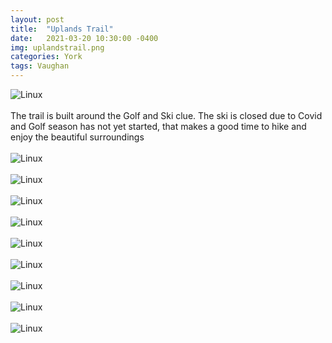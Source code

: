 ```yaml
---
layout: post
title:  "Uplands Trail"
date:   2021-03-20 10:30:00 -0400
img: uplandstrail.png
categories: York
tags: Vaughan
---
```


![Linux]({{site.baseurl}}/images/uplandstrail.png)
<br>
<br>
The trail is built around the Golf and Ski clue. The ski is closed due to Covid and Golf season has not yet started, that makes a good time to hike and enjoy the beautiful surroundings
<br>
<br>
![Linux]({{site.baseurl}}/images/uplandstrail1.jpg)
<br>
<br>
![Linux]({{site.baseurl}}/images/uplandstrail2.jpg)
<br>
<br>
![Linux]({{site.baseurl}}/images/uplandstrail3.jpg)
<br>
<br>
![Linux]({{site.baseurl}}/images/uplandstrail4.jpg)
<br>
<br>
![Linux]({{site.baseurl}}/images/uplandstrail5.jpg)
<br>
<br>
![Linux]({{site.baseurl}}/images/uplandstrail6.jpg)
<br>
<br>
![Linux]({{site.baseurl}}/images/uplandstrail7.jpg)
<br>
<br>
![Linux]({{site.baseurl}}/images/uplandstrail8.jpg)
<br>
<br>
![Linux]({{site.baseurl}}/images/uplandstrail9.jpg)
<br>
<br>
